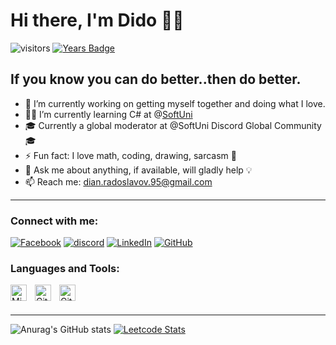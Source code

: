 # Hi there, I'm Dido :technologist:

![visitors](https://visitor-badge.glitch.me/badge?page_id=mokgul)
[![Years Badge](https://badges.pufler.dev/years/mokgul)](https://badges.pufler.dev)


## If you know you can do better..then do better.
- 🔭 I’m currently working on getting myself together and doing what I love.
- :man_student: I’m currently learning C# at @[SoftUni](https://github.com/SoftUni)
- :mortar_board: Currently a global moderator at @SoftUni Discord Global Community :mortar_board: 
- ⚡ Fun fact: I love math, coding, drawing, sarcasm :see_no_evil:
- 💬 Ask me about anything, if available, will gladly help :bulb:
- 📫 Reach me: dian.radoslavov.95@gmail.com
---
### Connect with me:
[![Facebook](https://img.shields.io/badge/-Facebook-00B2FF?style=flat-square&logo=Facebook&logoColor=white)](https://www.facebook.com/dian.radoslavov.95/)
[![discord](https://img.shields.io/badge/Mokgul-4554-blue?logo=discord&logoColor=white)]()
[![LinkedIn](https://img.shields.io/badge/-LinkedIn-0e76a8?style=flat-square&logo=Linkedin&logoColor=white)](https://www.linkedin.com/in/dian-radoslavov-65696ab1/)
[![GitHub](https://img.shields.io/badge/-Github-000000?style=flat-square&logo=Github&logoColor=white)](https://github.com/mokgul)

### Languages and Tools:
<img align="left" alt="Microsoft Visual Studio" width="26px" src="https://cdn.jsdelivr.net/gh/devicons/devicon/icons/visualstudio/visualstudio-plain.svg" style="padding-right:10px;" />
<img align="left" alt="Git" width="26px" src="https://cdn.jsdelivr.net/gh/devicons/devicon/icons/git/git-original.svg" style="padding-right:10px;" />
<img align="left" alt="GitHub" width="26px" src="https://cdn.jsdelivr.net/gh/devicons/devicon/icons/github/github-original.svg" style="padding-right:10px;" />
<br>
<br>

---

![Anurag's GitHub stats](https://github-readme-stats.vercel.app/api?username=mokgul&show_icons=true&theme=tokyonight&width=500&height=194)
[![Leetcode Stats](https://leetcard.jacoblin.cool/Mokgul?theme=nord&width=500&height=194)](https://leetcode.com/Mokgul)


